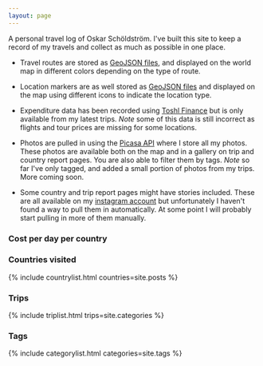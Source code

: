 ```yaml
---
layout: page
---
```


A personal travel log of Oskar Schöldström. I've built this site to keep a
record of my travels and collect as much as possible in one place.

- Travel routes are stored as [GeoJSON files](https://geojson.io), and
  displayed on the world map in different colors depending on the type of
  route.

- Location markers are as well stored as [GeoJSON files](https://geojson.io)
  and displayed on the map using different icons to indicate the location type.

- Expenditure data has been recorded using [Toshl Finance](https://toshl.com)
  but is only available from my latest trips. *Note* some of this data is still
  incorrect as flights and tour prices are missing for some locations.

- Photos are pulled in using the [Picasa API](https://photos.google.com) where
  I store all my photos. These photos are available both on the map and in a
  gallery on trip and country report pages. You are also able to filter them by
  tags. *Note* so far I've only tagged, and added a small portion of photos
  from my trips. More coming soon.

- Some country and trip report pages might have stories included. These are all
  available on my [instagram account](https://instagram.com/oskar.scholdstrom/)
  but unfortunately I haven't found a way to pull them in automatically. At
  some point I will probably start pulling in more of them manually.

### Cost per day per country

<div class="expenditure-chart front" data-title="" data-chart="perCountryCPD"></div>

### Countries visited

{% include countrylist.html countries=site.posts %}

### Trips

{% include triplist.html trips=site.categories %}

### Tags

{% include categorylist.html categories=site.tags %}
